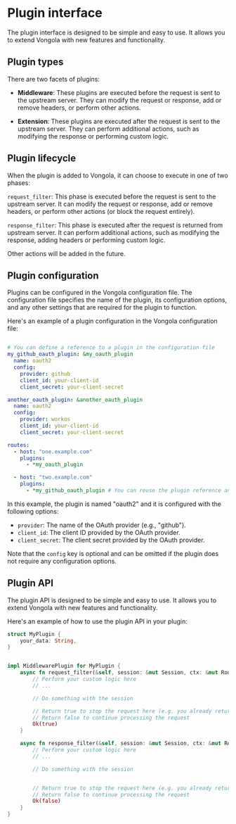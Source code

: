 # Plugin interface

The plugin interface is designed to be simple and easy to use. It allows you to extend Vongola with new features and functionality.

## Plugin types

There are two facets of plugins:

- **Middleware**: These plugins are executed before the request is sent to the upstream server. They can modify the request or response, add or remove headers, or perform other actions.

- **Extension**: These plugins are executed after the request is sent to the upstream server. They can perform additional actions, such as modifying the response or performing custom logic.

## Plugin lifecycle

When the plugin is added to Vongola, it can choose to execute in one of two phases:

`request_filter`: This phase is executed before the request is sent to the upstream server. It can modify the request or response, add or remove headers, or perform other actions (or block the request entirely).

`response_filter`: This phase is executed after the request is returned from upstream server. It can perform additional actions, such as modifying the response, adding headers or performing custom logic.

Other actions will be added in the future.

## Plugin configuration

Plugins can be configured in the Vongola configuration file. The configuration file specifies the name of the plugin, its configuration options, and any other settings that are required for the plugin to function.

Here's an example of a plugin configuration in the Vongola configuration file:

```yaml

# You can define a reference to a plugin in the configuration file
my_github_oauth_plugin: &my_oauth_plugin
  name: oauth2
  config:
    provider: github
    client_id: your-client-id
    client_secret: your-client-secret

another_oauth_plugin: &another_oauth_plugin
  name: oauth2
  config:
    provider: workos
    client_id: your-client-id
    client_secret: your-client-secret

routes:
  - host: "one.example.com"
    plugins:
      - *my_oauth_plugin

  - host: "two.example.com"
    plugins:
      - *my_github_oauth_plugin # You can reuse the plugin reference anywhere
```

In this example, the plugin is named "oauth2" and it is configured with the following options:

- `provider`: The name of the OAuth provider (e.g., "github").
- `client_id`: The client ID provided by the OAuth provider.
- `client_secret`: The client secret provided by the OAuth provider.

Note that the `config` key is optional and can be omitted if the plugin does not require any configuration options.


## Plugin API

The plugin API is designed to be simple and easy to use. It allows you to extend Vongola with new features and functionality.

Here's an example of how to use the plugin API in your plugin:

```rust
struct MyPlugin {
    your_data: String,
}


impl MiddlewarePlugin for MyPlugin {
    async fn request_filter(&self, session: &mut Session, ctx: &mut RouterContext) -> Result<bool> {
        // Perform your custom logic here
        // ...

        // Do something with the session

        // Return true to stop the request here (e.g. you already returned a response)
        // Return false to continue processing the request
        Ok(true)
    }

    async fn response_filter(&self, session: &mut Session, ctx: &mut RouterContext) -> Result<bool> {
        // Perform your custom logic here
        // ...

        // Do something with the session


        // Return true to stop the request here (e.g. you already returned a response)
        // Return false to continue processing the request
        Ok(false)
    }
}
```

